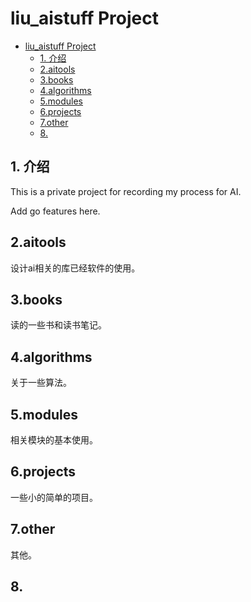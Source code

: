 # liu_aistuff Project

<!-- TOC -->

- [liu_aistuff Project](#liuaistuff-project)
  - [1. 介绍](#1-%e4%bb%8b%e7%bb%8d)
  - [2.aitools](#2aitools)
  - [3.books](#3books)
  - [4.algorithms](#4algorithms)
  - [5.modules](#5modules)
  - [6.projects](#6projects)
  - [7.other](#7other)
  - [8.](#8)

<!-- /TOC -->

## 1. 介绍

This is a private project for recording my process for AI.

Add go features here.

## 2.aitools

设计ai相关的库已经软件的使用。

## 3.books

读的一些书和读书笔记。

## 4.algorithms

关于一些算法。

## 5.modules

相关模块的基本使用。

## 6.projects

一些小的简单的项目。

## 7.other

其他。

## 8.